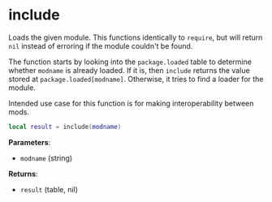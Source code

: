 # include

Loads the given module. This functions identically to `require`, but will return `nil` instead of erroring if the module couldn't be found.

The function starts by looking into the `package.loaded` table to determine whether `modname` is already loaded. If it is, then `include` returns the value stored at `package.loaded[modname]`. Otherwise, it tries to find a loader for the module.
	
Intended use case for this function is for making interoperability between mods.

```lua
local result = include(modname)
```

**Parameters**:

* `modname` (string)

**Returns**:

* `result` (table, nil)

